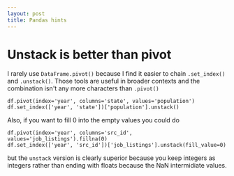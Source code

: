 ```yaml
---
layout: post
title: Pandas hints
---
```


# Unstack is better than pivot

I rarely use `DataFrame.pivot()` because I find it easier to chain `.set_index()` and `.unstack()`.
Those tools are useful in broader contexts and the combination isn't any more characters than `.pivot()`

```
df.pivot(index='year', columns='state', values='population')
df.set_index(['year', 'state'])['population'].unstack()
```

Also, if you want to fill 0 into the empty values you could do

```
df.pivot(index='year', columns='src_id', values='job_listings').fillna(0)
df.set_index(['year', 'src_id'])['job_listings'].unstack(fill_value=0)
```
but the `unstack` version is clearly superior because you keep integers as integers
rather than ending with floats because the NaN intermidiate values.
